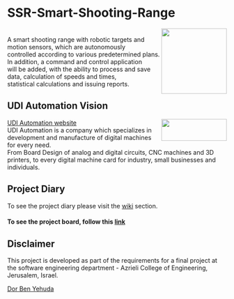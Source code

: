 # SSR-Smart-Shooting-Range
<img align="right" width="150" height="150" src="https://user-images.githubusercontent.com/16168414/49344554-a38de680-f681-11e8-8eb4-be05a1634ce0.png"> <br />
A smart shooting range with robotic targets and motion sensors, which are autonomously <br />
controlled according to various predetermined plans.  In addition, a command and control application <br />
will be added, with the ability to process and save data, calculation of speeds and times, <br />
statistical calculations and issuing reports.

## UDI Automation Vision
 [UDI Automation website](https://www.udiautomation.com)
<img align="right" width="150" height="50" src="https://user-images.githubusercontent.com/16168414/49344632-ca98e800-f682-11e8-8b56-935ebd2ad14e.jpg"> <br />
UDI Automation is a company which specializes in development and manufacture of digital machines for every need.  <br />
From Board Design of analog and digital circuits, CNC machines and 3D printers, to every digital machine card for industry, small businesses and individuals.

## Project Diary
To see the project diary please visit the [wiki](https://github.com/dor132133/SSR-Smart-Shooting-Range/wiki) section.<br />
#### To see the project board, follow this [link](https://github.com/dor132133/SSR-Smart-Shooting-Range/projects)<br />

## Disclaimer
This project is developed as part of the requirements for a final project at the software engineering department - Azrieli College of Engineering, Jerusalem, Israel.

[Dor Ben Yehuda](https://github.com/dor132133)

